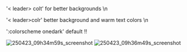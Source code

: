 '< leader> colt' for better backgrounds \n

'< leader>colr' better background and warm text colors \n

':colorscheme onedark' default !!

![250423_09h34m59s_screenshot](https://github.com/user-attachments/assets/d94ff1bd-35b0-4edd-bbc4-013edfe5f5e5)
![250423_09h36m49s_screenshot](https://github.com/user-attachments/assets/34d3f0f7-e1be-4130-9ef2-76ef5cbd0a4a)
